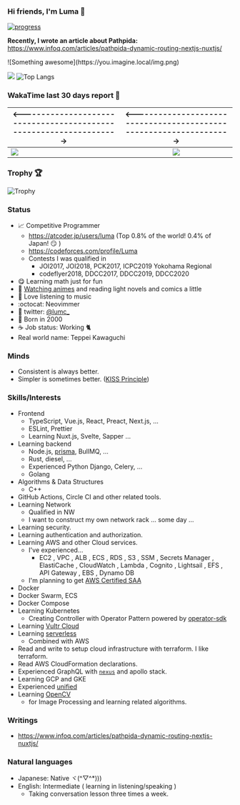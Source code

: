 ### Hi friends, I'm Luma 🌟

[![progress](https://github.com/LumaKernel/LumaKernel/workflows/progress/badge.svg)](https://github.com/LumaKernel/LumaKernel/actions?query=workflow%3Aprogress)

**Recently, I wrote an article about Pathpida:** https://www.infoq.com/articles/pathpida-dynamic-routing-nextjs-nuxtjs/


!\[Something awesome\](https:<span></span>//you.imagine.local/img.png)

![](https://github-readme-stats.vercel.app/api?username=LumaKernel&count_private=true)
![Top Langs](https://github-readme-stats.vercel.app/api/top-langs/?username=LumaKernel&layout=compact)

### WakaTime last 30 days report 🐾

| \<------------------------------------------------------------------\> | \<------------------------------------------------------------------\> |
| ------------- |:-------------:|
| [![](https://wakatime.com/share/@luma/9db3eb0e-f37e-4147-a591-644760d4ecc9.svg)](https://wakatime.com/share/@luma/9db3eb0e-f37e-4147-a591-644760d4ecc9.svg) | [![](https://wakatime.com/share/@luma/4b3f5e09-c915-42d1-9aa0-b711d5806a10.svg)](https://wakatime.com/share/@luma/4b3f5e09-c915-42d1-9aa0-b711d5806a10.svg) |

### Trophy 🏆

![Trophy](https://github-profile-trophy.vercel.app/?username=LumaKernel&row=1&column=8)

### Status

- 📈 Competitive Programmer
  + https://atcoder.jp/users/luma (Top 0.8% of the world! 0.4% of Japan! :smirk: )
  + https://codeforces.com/profile/Luma
  + Contests I was qualified in
    - <span title="日本情報オリンピック">JOI2017, JOI2018</span>, <span title="パソコン甲子園">PCK2017</span>, <span title="International Collagiate Programming Contest">ICPC2019 Yokohama Regional</span>
    - codeflyer2018, <span title="ディスカバリーチャンネルコードコンテスト, ちなみに2018は存在しない">DDCC2017, DDCC2019, DDCC2020</span>
- 😋 Learning math just for fun
- 🗾 [Watching animes](https://scrapbox.io/luma/%E3%82%A2%E3%83%8B%E3%83%A1) and reading light novels and comics a little
- 🎵 Love listening to music
- :octocat: Neovimmer
- 🔵 twitter: [@lumc_](https://twitter.com/lumc_)
- 🥳 Born in 2000
- ☕ Job status: Working :cat2:
- Real world name: Teppei Kawaguchi


### Minds

- Consistent is always better.
- Simpler is sometimes better. ([KISS Principle](https://en.wikipedia.org/wiki/KISS_principle))

### Skills/Interests

- Frontend
  - TypeScript, Vue.js, React, Preact, Next.js, ...
  - ESLint, Prettier
  - Learning Nuxt.js, Svelte, Sapper ...
- Learning backend
  - Node.js, [prisma](https://github.com/prisma/prisma), BullMQ, ...
  - Rust, diesel, ...
  - Experienced Python Django, Celery, ...
  - Golang
- Algorithms & Data Structures
  - C++
- GitHub Actions, Circle CI and other related tools.
- Learning Network
  - Qualified in <span title="ネットワークスペシャリスト">NW</span>
  - I want to construct my own network rack ... some day ...
- Learning security.
- Learning authentication and authorization.
- Learning <span title="Amazon Web Services">AWS</span> and other Cloud services.
  - I've experienced...
    - <span title="Elastic Computing Cloud">EC2</span>
, <span title="Virtual Private Cloud">VPC</span>
, <span title="Application Load Balancer">ALB</span>
, <span title="Elastic Container Service">ECS</span>
, <span title="Relational Database Service">RDS</span>
, <span title="Simple Storage Service">S3</span>
, <span title="Systems Manager">SSM</span>
, Secrets Manager
, ElastiCache
, CloudWatch
, Lambda
, Cognito
, Lightsail
, <span title="Elastic File System">EFS</span>
, API Gateway
, <span title="Elastic Block Store">EBS</span>
, Dynamo DB
  - I'm planning to get <a title="AWS Certified Solutions Architect – Associate" href="https://aws.amazon.com/certification/certified-solutions-architect-associate/">AWS Certified SAA</a>
- Docker
- Docker Swarm, ECS
- Docker Compose
- Learning Kubernetes
  - Creating Controller with Operator Pattern powered by [operator-sdk](https://github.com/operator-framework/operator-sdk)
- Learning [Vultr Cloud](https://www.vultr.com/)
- Learning [serverless](https://www.serverless.com/)
  - Combined with AWS
- Read and write to setup cloud infrastructure with terraform. I like terraform.
- Read <span title="Amazon Web Services">AWS</span> CloudFormation declarations.
- Experienced GraphQL with [`nexus`](https://github.com/graphql-nexus/nexus) and apollo stack.
- Learning GCP and GKE
- Experienced [unified](https://unifiedjs.com/)
- Learning [OpenCV](https://opencv.org/)
  - for Image Processing and learning related algorithms.

### Writings

- https://www.infoq.com/articles/pathpida-dynamic-routing-nextjs-nuxtjs/

### Natural languages

- Japanese: Native ヾ(^▽^*)))
- English: Intermediate ( learning in listening/speaking )
  - Taking conversation lesson three times a week.
